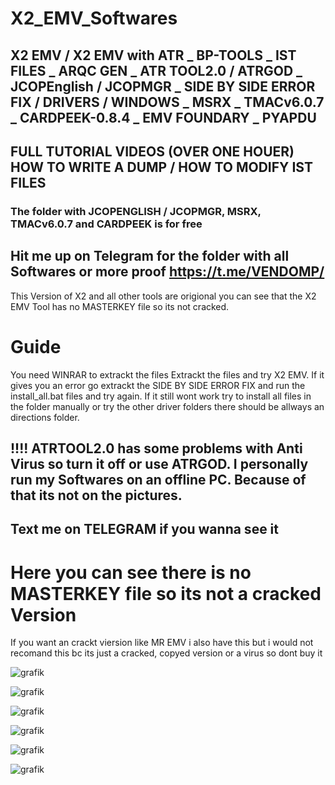# X2_EMV_Softwares
## X2 EMV / X2 EMV with ATR _ BP-TOOLS _ IST FILES _ ARQC GEN _ ATR TOOL2.0 / ATRGOD _ JCOPEnglish / JCOPMGR _ SIDE BY SIDE ERROR FIX / DRIVERS / WINDOWS _ MSRX _ TMACv6.0.7 _ CARDPEEK-0.8.4 _ EMV FOUNDARY _ PYAPDU

## FULL TUTORIAL VIDEOS (OVER ONE HOUER) HOW TO WRITE A DUMP / HOW TO MODIFY IST FILES

### The folder with JCOPENGLISH / JCOPMGR, MSRX, TMACv6.0.7 and CARDPEEK is for free

## Hit me up on Telegram for the folder with all Softwares or more proof https://t.me/VENDOMP/


This Version of X2 and all other tools are origional you can see that the X2 EMV Tool has no MASTERKEY file so its not cracked.


# Guide
  You need WINRAR to extrackt the files 
  Extrackt the files and try X2 EMV. If it gives you an error go extrackt the SIDE BY SIDE ERROR FIX and run the install_all.bat files and try again.
  If it still wont work try to install all files in the folder manually or try the other driver folders there should be allways an directions folder.


## !!!! ATRTOOL2.0 has some problems with Anti Virus so turn it off or use ATRGOD. I personally run my Softwares on an offline PC. Because of that its not on the pictures. 
## Text me on TELEGRAM if you wanna see it


# Here you can see there is no MASTERKEY file so its not a cracked Version
If you want an crackt viersion like MR EMV i also have this but i would not recomand this bc its just a cracked,  copyed version or a virus so dont buy it

![grafik](https://github.com/user-attachments/assets/f41cf92f-63a7-4f66-a93d-b4791f981e58)

![grafik](https://github.com/user-attachments/assets/ba1f41d9-e20e-40e1-b6da-e1eb71eb1cdb)

![grafik](https://github.com/user-attachments/assets/e4835900-27a6-4a61-9e71-eaab60a971fa)

![grafik](https://github.com/user-attachments/assets/1f62014a-c2bd-41b9-a220-2a728c9abb53)

![grafik](https://github.com/user-attachments/assets/520365c0-64a6-42a6-8559-56f566587a12) 

![grafik](https://github.com/user-attachments/assets/a9cb2fe2-6c1b-4467-8bf0-c63fac1ba2e0)

